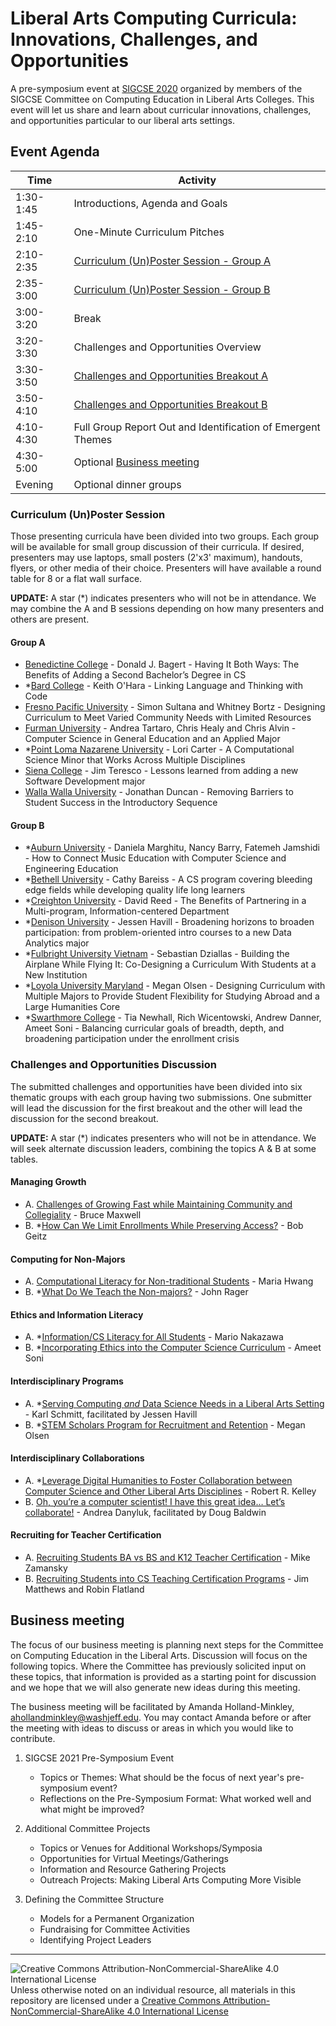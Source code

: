 # Liberal Arts Computing Curricula: Innovations, Challenges, and Opportunities

A pre-symposium event at [SIGCSE 2020](https://sigcse2020.sigcse.org) organized by members of the SIGCSE Committee on Computing Education in Liberal Arts Colleges. This event will let us share and learn about curricular innovations, challenges, and opportunities particular to our liberal arts settings.

## Event Agenda

| Time | Activity
| ---- | -------- |
| 1:30-1:45 | Introductions, Agenda and Goals
| 1:45-2:10 | One-Minute Curriculum Pitches
| 2:10-2:35 | [Curriculum (Un)Poster Session - Group A](#group-a)
| 2:35-3:00 | [Curriculum (Un)Poster Session - Group B](#group-b)
| 3:00-3:20 | Break
| 3:20-3:30 | Challenges and Opportunities Overview
| 3:30-3:50 | [Challenges and Opportunities Breakout A](#challenges-and-opportunities-discussion)
| 3:50-4:10 | [Challenges and Opportunities Breakout B](#challenges-and-opportunities-discussion)
| 4:10-4:30 | Full Group Report Out and Identification of Emergent Themes
| 4:30-5:00 | Optional [Business meeting](#business-meeting)
| Evening   | Optional dinner groups

### Curriculum (Un)Poster Session

Those presenting curricula have been divided into two groups. Each group will be available for small group discussion of their curricula.  If desired, presenters may use laptops, small posters (2'x3' maximum), handouts, flyers, or other media of their choice. Presenters will have available a round table for 8 or a flat wall surface.

**UPDATE:** A star (\*) indicates presenters who will not be in attendance. We may combine the A and B sessions depending on how many presenters and others are present.

#### Group A

- [Benedictine College](curricula/benedictine/index.md) - Donald J. Bagert - Having It Both Ways: The Benefits of Adding a Second Bachelor’s Degree in CS
- *[Bard College](curricula/bard/index.md) - Keith O'Hara - Linking Language and Thinking with Code
- [Fresno Pacific University](curricula/fresno_pacific/index.md) - Simon Sultana and Whitney Bortz - Designing Curriculum to Meet Varied Community Needs with Limited Resources
- [Furman University](curricula/furman/index.md) - Andrea Tartaro, Chris Healy and Chris Alvin - Computer Science in General Education and an Applied Major
- *[Point Loma Nazarene University](curricula/pointloma/index.md) - Lori Carter - A Computational Science Minor that Works Across Multiple Disciplines
- [Siena College](curricula/siena/index.md) - Jim Teresco - Lessons learned from adding a new Software Development major
- [Walla Walla University](curricula/wallawalla/index.md) - Jonathan Duncan - Removing Barriers to Student Success in the Introductory Sequence

#### Group B
- *[Auburn University](curricula/AuburnUniversity/index.md) - Daniela Marghitu, Nancy Barry, Fatemeh Jamshidi - How to Connect Music Education with Computer Science and Engineering Education
- *[Bethell University](curricula/bethell/index.md) - Cathy Bareiss - A CS program covering bleeding edge fields while developing quality life long learners
- *[Creighton University](curricula/creighton/index.md) - David Reed - The Benefits of Partnering in a Multi-program, Information-centered Department
- *[Denison University](curricula/denison/index.md) - Jessen Havill - Broadening horizons to broaden participation: from problem-oriented intro courses to a new Data Analytics major
- *[Fulbright University Vietnam](curricula/fulbright_vietnam/index.md) - Sebastian Dziallas - Building the Airplane While Flying It: Co-Designing a Curriculum With Students at a New Institution
- *[Loyola University Maryland](curricula/loyolamd/index.md) - Megan Olsen - Designing Curriculum with Multiple Majors to Provide Student Flexibility for Studying Abroad and a Large Humanities Core
- *[Swarthmore College](curricula/swarthmore/index.md) - Tia Newhall, Rich Wicentowski, Andrew Danner, Ameet Soni - Balancing curricular goals of breadth, depth, and broadening participation under the enrollment crisis

### Challenges and Opportunities Discussion

The submitted challenges and opportunities have been divided into six thematic groups with each group having two submissions.  One submitter will lead the discussion for the first breakout and the other will lead the discussion for the second breakout.

**UPDATE:** A star (\*) indicates presenters who will not be in attendance. We will seek alternate discussion leaders, combining the topics A & B at some tables.

#### Managing Growth
- A. [Challenges of Growing Fast while Maintaining Community and Collegiality](challenges/growing.md) - Bruce Maxwell
- B. *[How Can We Limit Enrollments While Preserving Access?](challenges/preserving-access.md) - Bob Geitz

#### Computing for Non-Majors
- A. [Computational Literacy for Non-traditional Students](challenges/computational-literacy.md) - Maria Hwang
- B. *[What Do We Teach the Non-majors?](challenges/non-majors.md) - John Rager

#### Ethics and Information Literacy
- A. *[Information/CS Literacy for All Students](challenges/infocsliteracy.md) - Mario Nakazawa
- B. *[Incorporating Ethics into the Computer Science Curriculum](challenges/ethics.md) - Ameet Soni

#### Interdisciplinary Programs
- A. *[Serving Computing _and_ Data Science Needs in a Liberal Arts Setting](challenges/data_science.md) - Karl Schmitt, facilitated by Jessen Havill
- B. *[STEM Scholars Program for Recruitment and Retention](challenges/cpams.md) - Megan Olsen

#### Interdisciplinary Collaborations
- A. *[Leverage Digital Humanities to Foster Collaboration between Computer Science and Other Liberal Arts Disciplines](challenges/digital_humanities.md) - Robert R. Kelley  
- B. [Oh, you’re a computer scientist! I have this great idea… Let’s collaborate!](challenges/collaborate.md) - Andrea Danyluk, facilitated by Doug Baldwin

#### Recruiting for Teacher Certification
- A. [Recruiting Students BA vs BS and K12 Teacher Certification](challenges/recruiting.md) - Mike Zamansky
- B. [Recruiting Students into CS Teaching Certification Programs](challenges/recruiting2.md) - Jim Matthews and Robin Flatland

## Business meeting

The focus of our business meeting is planning next steps for the Committee on Computing Education in the Liberal Arts. Discussion will focus on the following topics. Where the Committee has previously solicited input on these topics, that information is provided as a starting point for discussion and we hope that we will also generate new ideas during this meeting.

The business meeting will be facilitated by Amanda Holland-Minkley, ahollandminkley@washjeff.edu. You may contact Amanda before or after the meeting with ideas to discuss or areas in which you would like to contribute.

1. SIGCSE 2021 Pre-Symposium Event
    - Topics or Themes: What should be the focus of next year's pre-symposium event?
    - Reflections on the Pre-Symposium Format: What worked well and what might be improved?

2. Additional Committee Projects
    - Topics or Venues for Additional Workshops/Symposia
    - Opportunities for Virtual Meetings/Gatherings
    - Information and Resource Gathering Projects
    - Outreach Projects: Making Liberal Arts Computing More Visible

3. Defining the Committee Structure
   - Models for a Permanent Organization
   - Fundraising for Committee Activities
   - Identifying Project Leaders

___
![Creative Commons Attribution-NonCommercial-ShareAlike 4.0 International License](https://i.creativecommons.org/l/by-nc-sa/4.0/88x31.png "Creative Commons Attribution-NonCommercial-ShareAlike 4.0 International License") Unless otherwise noted on an individual resource, all materials in this repository are licensed under a [Creative Commons Attribution-NonCommercial-ShareAlike 4.0 International License](http://creativecommons.org/licenses/by-nc-sa/4.0/)

